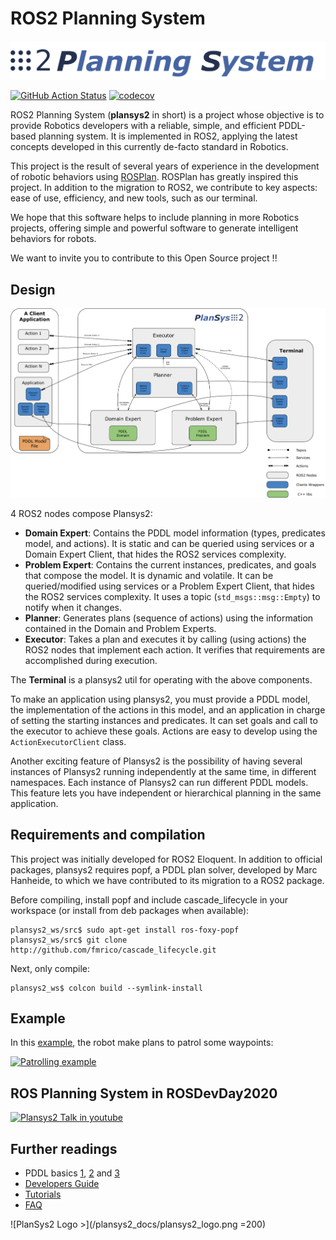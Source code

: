 # ROS2 Planning System

![PlanSys2 Logo](/plansys2_docs/plansys2_logo.png)

[![GitHub Action
Status](https://github.com/IntelligentRoboticsLabs/ros2_planning_system/workflows/master/badge.svg)](https://github.com/IntelligentRoboticsLabs/ros2_planning_system)
[![codecov](https://codecov.io/gh/IntelligentRoboticsLabs/ros2_planning_system/master/graph/badge.svg)](https://codecov.io/gh/IntelligentRoboticsLabs/ros2_planning_system)

ROS2 Planning System (**plansys2** in short) is a project whose objective is to provide Robotics developers with a reliable, simple, and efficient PDDL-based planning system. It is implemented in ROS2, applying the latest concepts developed in this currently de-facto standard in Robotics.

This project is the result of several years of experience in the development of robotic behaviors using [ROSPlan](https://github.com/KCL-Planning/ROSPlan). ROSPlan has greatly inspired this project. In addition to the migration to ROS2, we contribute to key aspects: ease of use, efficiency, and new tools, such as our terminal.

We hope that this software helps to include planning in more Robotics projects, offering simple and powerful software to generate intelligent behaviors for robots.

We want to invite you to contribute to this Open Source project !!

## Design

![plansys2_overview](plansys2_docs/plansys2_arch.png)

4 ROS2 nodes compose Plansys2:

- **Domain Expert**: Contains the PDDL model information (types, predicates model, and actions). It is static and can be queried using services or a Domain Expert Client, that hides the ROS2 services complexity.
- **Problem Expert**: Contains the current instances, predicates, and goals that compose the model. It is dynamic and volatile. It can be queried/modified using services or a Problem Expert Client, that hides the ROS2 services complexity. It uses a topic (`std_msgs::msg::Empty`) to notify when it changes.
- **Planner**: Generates plans (sequence of actions) using the information contained in the Domain and Problem Experts.
- **Executor**: Takes a plan and executes it by calling (using actions) the ROS2 nodes that implement each action. It verifies that requirements are accomplished during execution.

The **Terminal** is a plansys2 util for operating with the above components.

To make an application using plansys2, you must provide a PDDL model, the implementation of the actions in this model, and an application in charge of setting the starting instances and predicates. It can set goals and call to the executor to achieve these goals. Actions are easy to develop using the `ActionExecutorClient` class.

Another exciting feature of Plansys2 is the possibility of having several instances of Plansys2 running independently at the same time, in different namespaces. Each instance of Plansys2 can run different PDDL models. This feature lets you have independent or hierarchical planning in the same application.

## Requirements and compilation

This project was initially developed for ROS2 Eloquent. In addition to official packages, plansys2 requires popf, a PDDL plan solver, developed by Marc Hanheide, to which we have contributed to its migration to a ROS2 package.

Before compiling, install popf and include cascade_lifecycle in your workspace (or install from deb packages when available):

``` shell
plansys2_ws/src$ sudo apt-get install ros-foxy-popf
plansys2_ws/src$ git clone http://github.com/fmrico/cascade_lifecycle.git
```

Next, only compile:

``` shell
plansys2_ws$ colcon build --symlink-install
```

## Example

In this [example](https://github.com/IntelligentRoboticsLabs/ros2_planning_system_examples/tree/master/plansys2_patrol_navigation_example), the robot make plans to patrol some waypoints:

[![Patrolling example](https://img.youtube.com/vi/fAEGySqefwo/0.jpg)](https://www.youtube.com/watch?v=fAEGySqefwo)

## ROS Planning System in ROSDevDay2020

[![Plansys2 Talk in youtube](https://img.youtube.com/vi/nLp4uzN5NMs/0.jpg)](https://www.youtube.com/watch?v=nLp4uzN5NMs&t=12364s)

## Further readings

- PDDL basics [1](https://arxiv.org/pdf/1106.4561.pdf), [2](http://www.cs.toronto.edu/~sheila/2542/w09/A1/introtopddl2.pdf) and [3](http://www.cs.toronto.edu/~sheila/384/w11/Assignments/A3/veloso-PDDL_by_Example.pdf)
- [Developers Guide](plansys2_docs/developer_guide.md)
- [Tutorials](plansys2_docs/tutorials.md)
- [FAQ](plansys2_docs/FAQ.md)

![PlanSys2 Logo >](/plansys2_docs/plansys2_logo.png =200)
